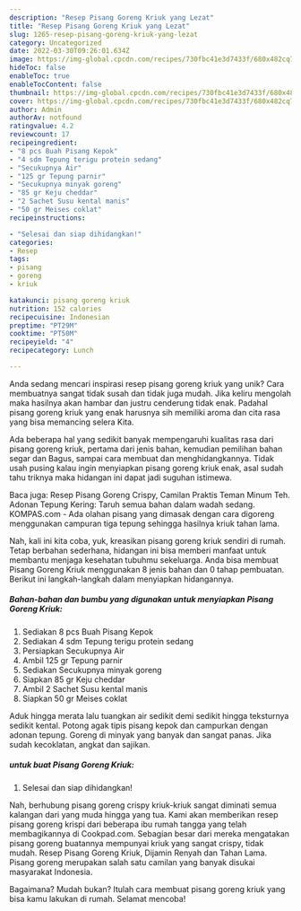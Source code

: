 ```yaml
---
description: "Resep Pisang Goreng Kriuk yang Lezat"
title: "Resep Pisang Goreng Kriuk yang Lezat"
slug: 1265-resep-pisang-goreng-kriuk-yang-lezat
category: Uncategorized
date: 2022-03-30T09:26:01.634Z
image: https://img-global.cpcdn.com/recipes/730fbc41e3d7433f/680x482cq70/pisang-goreng-kriuk-foto-resep-utama.jpg
hideToc: false
enableToc: true
enableTocContent: false
thumbnail: https://img-global.cpcdn.com/recipes/730fbc41e3d7433f/680x482cq70/pisang-goreng-kriuk-foto-resep-utama.jpg
cover: https://img-global.cpcdn.com/recipes/730fbc41e3d7433f/680x482cq70/pisang-goreng-kriuk-foto-resep-utama.jpg
author: Admin
authorAv: notfound
ratingvalue: 4.2
reviewcount: 17
recipeingredient:
- "8 pcs Buah Pisang Kepok"
- "4 sdm Tepung terigu protein sedang"
- "Secukupnya Air"
- "125 gr Tepung parnir"
- "Secukupnya minyak goreng"
- "85 gr Keju cheddar"
- "2 Sachet Susu kental manis"
- "50 gr Meises coklat"
recipeinstructions:

- "Selesai dan siap dihidangkan!"
categories:
- Resep
tags:
- pisang
- goreng
- kriuk

katakunci: pisang goreng kriuk 
nutrition: 152 calories
recipecuisine: Indonesian
preptime: "PT29M"
cooktime: "PT50M"
recipeyield: "4"
recipecategory: Lunch

---
```





Anda sedang mencari inspirasi resep pisang goreng kriuk yang unik? Cara membuatnya sangat tidak susah dan tidak juga mudah. Jika keliru mengolah maka hasilnya akan hambar dan justru cenderung tidak enak. Padahal pisang goreng kriuk yang enak harusnya sih memiliki aroma dan cita rasa yang bisa memancing selera Kita.





Ada beberapa hal yang sedikit banyak mempengaruhi kualitas rasa dari pisang goreng kriuk, pertama dari jenis bahan, kemudian pemilihan bahan segar dan Bagus, sampai cara membuat dan menghidangkannya. Tidak usah pusing kalau ingin menyiapkan pisang goreng kriuk enak,      asal sudah tahu triknya maka hidangan ini dapat jadi suguhan istimewa.














Baca juga: Resep Pisang Goreng Crispy, Camilan Praktis Teman Minum Teh. Adonan Tepung Kering: Taruh semua bahan dalam wadah sedang. KOMPAS.com - Ada olahan pisang yang dimasak dengan cara digoreng menggunakan campuran tiga tepung sehingga hasilnya kriuk tahan lama.






Nah, kali ini kita coba, yuk, kreasikan pisang goreng kriuk sendiri di rumah. Tetap berbahan sederhana, hidangan ini bisa memberi manfaat untuk membantu menjaga kesehatan tubuhmu sekeluarga. Anda bisa membuat Pisang Goreng Kriuk menggunakan 8 jenis bahan dan 0 tahap pembuatan. Berikut ini langkah-langkah dalam menyiapkan hidangannya.

<!--inarticleads1-->

##### Bahan-bahan dan bumbu yang digunakan untuk menyiapkan Pisang Goreng Kriuk:

1. Sediakan 8 pcs Buah Pisang Kepok
1. Sediakan 4 sdm Tepung terigu protein sedang
1. Persiapkan Secukupnya Air
1. Ambil 125 gr Tepung parnir
1. Sediakan Secukupnya minyak goreng
1. Siapkan 85 gr Keju cheddar
1. Ambil 2 Sachet Susu kental manis
1. Siapkan 50 gr Meises coklat


Aduk hingga merata lalu tuangkan air sedikit demi sedikit hingga teksturnya sedikit kental. Potong agak tipis pisang kepok dan campurkan dengan adonan tepung. Goreng di minyak yang banyak dan sangat panas. Jika sudah kecoklatan, angkat dan sajikan. 

<!--inarticleads2-->

#####  untuk buat Pisang Goreng Kriuk:


1. Selesai dan siap dihidangkan!

Nah, berhubung pisang goreng crispy kriuk-kriuk sangat diminati semua kalangan dari yang muda hingga yang tua. Kami akan memberikan resep pisang goreng krispi dari beberapa ibu rumah tangga yang telah membagikannya di Cookpad.com. Sebagian besar dari mereka mengatakan pisang goreng buatannya mempunyai kriuk yang sangat crispy, tidak mudah. Resep Pisang Goreng Kriuk, Dijamin Renyah dan Tahan Lama. Pisang goreng merupakan salah satu camilan yang banyak disukai masyarakat Indonesia. 

Bagaimana? Mudah bukan? Itulah cara membuat pisang goreng kriuk yang bisa kamu lakukan di rumah. Selamat mencoba!
